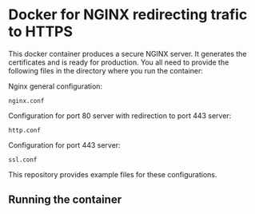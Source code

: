 # Docker for NGINX redirecting trafic to HTTPS

This docker container produces a secure NGINX server. It generates the certificates and is ready for production. You all need to provide the following files in the directory where you run the container:

Nginx general configuration:
```
nginx.conf
```
Configuration for port 80 server with redirection to port 443 server:
```
http.conf
```
Configuration for port 443 server:
```
ssl.conf
```

This repository provides example files for these configurations.

## Running the container



